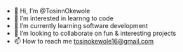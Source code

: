 - 👋 Hi, I’m @TosinnOkewole
- 👀 I’m interested in learnng to code
- 🌱 I’m currently learning software development
- 💞️ I’m looking to collaborate on fun & interesting projects
- 📫 How to reach me tosinokewole16@gmail.com

<!---
TosinnOkewole/TosinnOkewole is a ✨ special ✨ repository because its `README.md` (this file) appears on your GitHub profile.
You can click the Preview link to take a look at your changes.
--->
